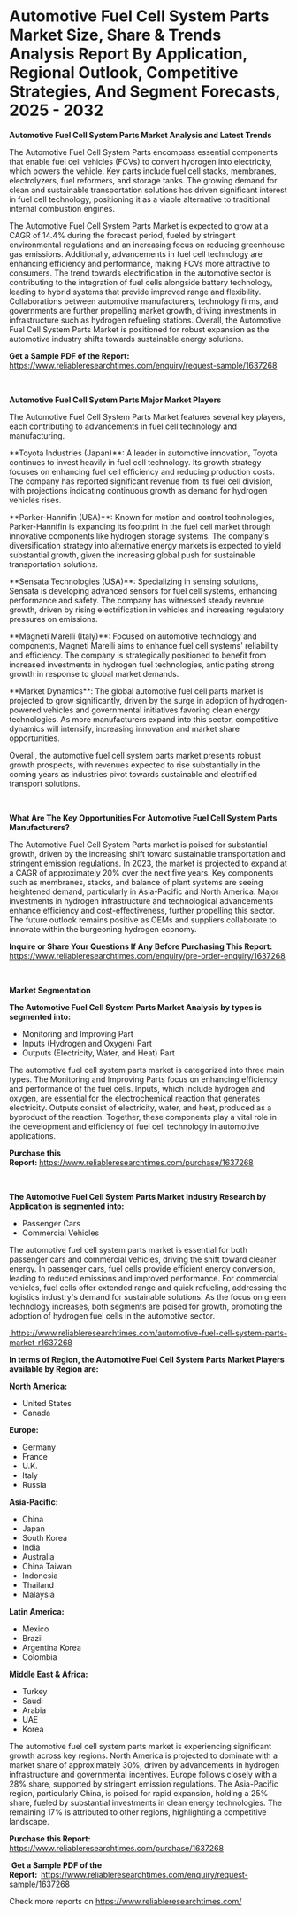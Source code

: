 <p><h1>Automotive Fuel Cell System Parts Market Size, Share & Trends Analysis Report By Application, Regional Outlook, Competitive Strategies, And Segment Forecasts, 2025 - 2032</h1></p><p><strong>Automotive Fuel Cell System Parts Market Analysis and Latest Trends</strong></p>
<p><p>The Automotive Fuel Cell System Parts encompass essential components that enable fuel cell vehicles (FCVs) to convert hydrogen into electricity, which powers the vehicle. Key parts include fuel cell stacks, membranes, electrolyzers, fuel reformers, and storage tanks. The growing demand for clean and sustainable transportation solutions has driven significant interest in fuel cell technology, positioning it as a viable alternative to traditional internal combustion engines.</p><p>The Automotive Fuel Cell System Parts Market is expected to grow at a CAGR of 14.4% during the forecast period, fueled by stringent environmental regulations and an increasing focus on reducing greenhouse gas emissions. Additionally, advancements in fuel cell technology are enhancing efficiency and performance, making FCVs more attractive to consumers. The trend towards electrification in the automotive sector is contributing to the integration of fuel cells alongside battery technology, leading to hybrid systems that provide improved range and flexibility. Collaborations between automotive manufacturers, technology firms, and governments are further propelling market growth, driving investments in infrastructure such as hydrogen refueling stations. Overall, the Automotive Fuel Cell System Parts Market is positioned for robust expansion as the automotive industry shifts towards sustainable energy solutions.</p></p>
<p><strong>Get a Sample PDF of the Report:&nbsp;</strong> <a href="https://www.reliableresearchtimes.com/enquiry/request-sample/1637268?utm_campaign=3363&utm_medium=2&utm_source=Github&utm_content=ia&utm_term=23032025&utm_id=automotive-fuel-cell-system-parts">https://www.reliableresearchtimes.com/enquiry/request-sample/1637268</a></p>
<p>&nbsp;</p>
<p><strong>Automotive Fuel Cell System Parts Major Market Players</strong></p>
<p><p>The Automotive Fuel Cell System Parts Market features several key players, each contributing to advancements in fuel cell technology and manufacturing. </p><p>**Toyota Industries (Japan)**: A leader in automotive innovation, Toyota continues to invest heavily in fuel cell technology. Its growth strategy focuses on enhancing fuel cell efficiency and reducing production costs. The company has reported significant revenue from its fuel cell division, with projections indicating continuous growth as demand for hydrogen vehicles rises.</p><p>**Parker-Hannifin (USA)**: Known for motion and control technologies, Parker-Hannifin is expanding its footprint in the fuel cell market through innovative components like hydrogen storage systems. The company's diversification strategy into alternative energy markets is expected to yield substantial growth, given the increasing global push for sustainable transportation solutions.</p><p>**Sensata Technologies (USA)**: Specializing in sensing solutions, Sensata is developing advanced sensors for fuel cell systems, enhancing performance and safety. The company has witnessed steady revenue growth, driven by rising electrification in vehicles and increasing regulatory pressures on emissions.</p><p>**Magneti Marelli (Italy)**: Focused on automotive technology and components, Magneti Marelli aims to enhance fuel cell systems' reliability and efficiency. The company is strategically positioned to benefit from increased investments in hydrogen fuel technologies, anticipating strong growth in response to global market demands.</p><p>**Market Dynamics**: The global automotive fuel cell parts market is projected to grow significantly, driven by the surge in adoption of hydrogen-powered vehicles and governmental initiatives favoring clean energy technologies. As more manufacturers expand into this sector, competitive dynamics will intensify, increasing innovation and market share opportunities.</p><p>Overall, the automotive fuel cell system parts market presents robust growth prospects, with revenues expected to rise substantially in the coming years as industries pivot towards sustainable and electrified transport solutions.</p></p>
<p>&nbsp;</p>
<p><strong>What Are The Key Opportunities For Automotive Fuel Cell System Parts Manufacturers?</strong></p>
<p><p>The Automotive Fuel Cell System Parts market is poised for substantial growth, driven by the increasing shift toward sustainable transportation and stringent emission regulations. In 2023, the market is projected to expand at a CAGR of approximately 20% over the next five years. Key components such as membranes, stacks, and balance of plant systems are seeing heightened demand, particularly in Asia-Pacific and North America. Major investments in hydrogen infrastructure and technological advancements enhance efficiency and cost-effectiveness, further propelling this sector. The future outlook remains positive as OEMs and suppliers collaborate to innovate within the burgeoning hydrogen economy.</p></p>
<p><strong>Inquire or Share Your Questions If Any Before Purchasing This Report:</strong> <a href="https://www.reliableresearchtimes.com/enquiry/pre-order-enquiry/1637268?utm_campaign=3363&utm_medium=2&utm_source=Github&utm_content=ia&utm_term=23032025&utm_id=automotive-fuel-cell-system-parts">https://www.reliableresearchtimes.com/enquiry/pre-order-enquiry/1637268</a></p>
<p>&nbsp;</p>
<p><strong>Market Segmentation</strong></p>
<p><strong>The Automotive Fuel Cell System Parts Market Analysis by types is segmented into:</strong></p>
<p><ul><li>Monitoring and Improving Part</li><li>Inputs (Hydrogen and Oxygen) Part</li><li>Outputs (Electricity, Water, and Heat) Part</li></ul></p>
<p><p>The automotive fuel cell system parts market is categorized into three main types. The Monitoring and Improving Parts focus on enhancing efficiency and performance of the fuel cells. Inputs, which include hydrogen and oxygen, are essential for the electrochemical reaction that generates electricity. Outputs consist of electricity, water, and heat, produced as a byproduct of the reaction. Together, these components play a vital role in the development and efficiency of fuel cell technology in automotive applications.</p></p>
<p><strong>Purchase this Report:&nbsp;</strong><a href="https://www.reliableresearchtimes.com/purchase/1637268?utm_campaign=3363&utm_medium=2&utm_source=Github&utm_content=ia&utm_term=23032025&utm_id=automotive-fuel-cell-system-parts">https://www.reliableresearchtimes.com/purchase/1637268</a></p>
<p>&nbsp;</p>
<p><strong>The Automotive Fuel Cell System Parts Market Industry Research by Application is segmented into:</strong></p>
<p><ul><li>Passenger Cars</li><li>Commercial Vehicles</li></ul></p>
<p><p>The automotive fuel cell system parts market is essential for both passenger cars and commercial vehicles, driving the shift toward cleaner energy. In passenger cars, fuel cells provide efficient energy conversion, leading to reduced emissions and improved performance. For commercial vehicles, fuel cells offer extended range and quick refueling, addressing the logistics industry's demand for sustainable solutions. As the focus on green technology increases, both segments are poised for growth, promoting the adoption of hydrogen fuel cells in the automotive sector.</p></p>
<p><a href="https://www.reliableresearchtimes.com/automotive-fuel-cell-system-parts-market-r1637268?utm_campaign=3363&utm_medium=2&utm_source=Github&utm_content=ia&utm_term=23032025&utm_id=automotive-fuel-cell-system-parts">&nbsp;https://www.reliableresearchtimes.com/automotive-fuel-cell-system-parts-market-r1637268</a></p>
<p><strong>In terms of Region, the Automotive Fuel Cell System Parts Market Players available by Region are:</strong></p>
<p>
    <p> <strong> North America: </strong>
        <ul>
            <li>United States</li>
            <li>Canada</li>
        </ul>
        </p> 
    <p> <strong> Europe: </strong>
        <ul>
            <li>Germany</li>
            <li>France</li>
            <li>U.K.</li>
            <li>Italy</li>
            <li>Russia</li>
        </ul>
        </p> 
    <p> <strong> Asia-Pacific: </strong>
        <ul>
            <li>China</li>
            <li>Japan</li>
            <li>South Korea</li>
            <li>India</li>
            <li>Australia</li>
            <li>China Taiwan</li>
            <li>Indonesia</li>
            <li>Thailand</li>
            <li>Malaysia</li>
        </ul>
        </p> 
    <p> <strong> Latin America: </strong>
        <ul>
            <li>Mexico</li>
            <li>Brazil</li>
            <li>Argentina Korea</li>
            <li>Colombia</li>
        </ul>
        </p> 
    <p> <strong> Middle East & Africa: </strong>
        <ul>
            <li>Turkey</li>
            <li>Saudi</li>
            <li>Arabia</li>
            <li>UAE</li>
            <li>Korea</li>
        </ul>
    </p>
    </p>
<p><p>The automotive fuel cell system parts market is experiencing significant growth across key regions. North America is projected to dominate with a market share of approximately 30%, driven by advancements in hydrogen infrastructure and governmental incentives. Europe follows closely with a 28% share, supported by stringent emission regulations. The Asia-Pacific region, particularly China, is poised for rapid expansion, holding a 25% share, fueled by substantial investments in clean energy technologies. The remaining 17% is attributed to other regions, highlighting a competitive landscape.</p></p>
<p><strong>Purchase this Report: </strong><a href="https://www.reliableresearchtimes.com/purchase/1637268?utm_campaign=3363&utm_medium=2&utm_source=Github&utm_content=ia&utm_term=23032025&utm_id=automotive-fuel-cell-system-parts">https://www.reliableresearchtimes.com/purchase/1637268</a></p>
<p>&nbsp;<strong>Get a Sample PDF of the Report:&nbsp;&nbsp;</strong><a href="https://www.reliableresearchtimes.com/enquiry/request-sample/1637268?utm_campaign=3363&utm_medium=2&utm_source=Github&utm_content=ia&utm_term=23032025&utm_id=automotive-fuel-cell-system-parts">https://www.reliableresearchtimes.com/enquiry/request-sample/1637268</a></p>
<p><strong></strong></p>
<p>Check more reports on <a href="https://www.reliableresearchtimes.com/?utm_campaign=3363&utm_medium=2&utm_source=Github&utm_content=ia&utm_term=23032025&utm_id=automotive-fuel-cell-system-parts">https://www.reliableresearchtimes.com/</a></p>